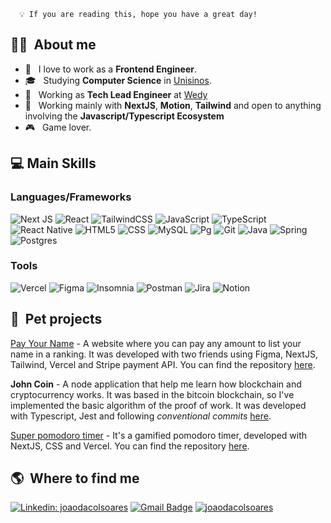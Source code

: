 ```
  💡 If you are reading this, hope you have a great day!
```
<h2> 👨‍💻 &nbsp;About me </h2>

- 🤔 &nbsp; I love to work as a **Frontend Engineer**.
- 🎓 &nbsp; Studying **Computer Science** in <a href="https://www.unisinos.br/">Unisinos</a>.
- 💼 &nbsp; Working as **Tech Lead Engineer** at <a href="https://casamento.wedy.com/">Wedy</a>
- 🚀 &nbsp; Working mainly with **NextJS**, **Motion**, **Tailwind** and open to anything involving the **Javascript/Typescript Ecosystem**
- 🎮 &nbsp; Game lover.

<h2> 💻 Main Skills </h2>

  <h3>Languages/Frameworks</h3>

  ![Next JS](https://img.shields.io/badge/Next-black?style=for-the-badge&logo=next.js&logoColor=white)
  ![React](https://img.shields.io/badge/React-20232A?style=for-the-badge&logo=react&logoColor=61DAFB)
  ![TailwindCSS](https://img.shields.io/badge/Tailwind_CSS-38B2AC?style=for-the-badge&logo=tailwind-css&logoColor=white)
  ![JavaScript](https://img.shields.io/badge/JavaScript-F7DF1E?style=for-the-badge&logo=javascript&logoColor=black)
  ![TypeScript](https://img.shields.io/badge/TypeScript-007ACC?style=for-the-badge&logo=typescript&logoColor=white)
  ![React Native](https://img.shields.io/badge/React_Native-20232A?style=for-the-badge&logo=react&logoColor=61DAFB)
  ![HTML5](https://img.shields.io/badge/HTML5-E34F26?style=for-the-badge&logo=html5&logoColor=white)
  ![CSS](https://img.shields.io/badge/CSS3-1572B6?style=for-the-badge&logo=css3&logoColor=white)
  ![MySQL](https://img.shields.io/badge/MySQL-00000F?style=for-the-badge&logo=mysql&logoColor=white)
  ![Pg](https://img.shields.io/badge/PostgreSQL-316192?style=for-the-badge&logo=postgresql&logoColor=white)
  ![Git](https://img.shields.io/badge/Git-E34F26?style=for-the-badge&logo=git&logoColor=white)
  ![Java](https://img.shields.io/badge/java-%23ED8B00.svg?style=for-the-badge&logo=java&logoColor=white)
  ![Spring](https://img.shields.io/badge/spring-%236DB33F.svg?style=for-the-badge&logo=spring&logoColor=white)
  ![Postgres](https://img.shields.io/badge/postgres-%23316192.svg?style=for-the-badge&logo=postgresql&logoColor=white)

  ### Tools
  ![Vercel](https://img.shields.io/badge/vercel-%23000000.svg?style=for-the-badge&logo=vercel&logoColor=white)
  ![Figma](https://img.shields.io/badge/figma-%23F24E1E.svg?style=for-the-badge&logo=figma&logoColor=white)
  ![Insomnia](https://img.shields.io/badge/Insomnia-black?style=for-the-badge&logo=insomnia&logoColor=5849BE)
  ![Postman](https://img.shields.io/badge/Postman-FF6C37?style=for-the-badge&logo=postman&logoColor=white)
  ![Jira](https://img.shields.io/badge/jira-%230A0FFF.svg?style=for-the-badge&logo=jira&logoColor=white)
  ![Notion](https://img.shields.io/badge/Notion-%23000000.svg?style=for-the-badge&logo=notion&logoColor=white)

<h2> 🐶 &nbsp;Pet projects </h2>

[Pay Your Name](https://payyourname.com) - A website where you can pay any amount to list your name in a ranking. It was developed with two friends using Figma, NextJS, Tailwind, Vercel and Stripe payment API. You can find the repository [here](https://github.com/joaodacolsoares/payyourname).

**John Coin** - A node application that help me learn how blockchain and cryptocurrency works. It was based in the bitcoin blockchain, so I've implemented the basic algorithm of the proof of work. It was developed with Typescript, Jest and following *conventional commits* [here](https://github.com/joaodacolsoares/super-pomodoro-timer).

[Super pomodoro timer](https://nwl4-moveit.vercel.app/) - It's a gamified pomodoro timer, developed with NextJS, CSS and Vercel. You can find the repository [here](https://github.com/joaodacolsoares/super-pomodoro-timer).

<h2> 🌎 &nbsp;Where to find me </h2> 

[![Linkedin: joaodacolsoares](https://img.shields.io/badge/-Linkedin-blue?style=flat-square&logo=Linkedin&logoColor=white&link=https://www.linkedin.com/in/jo%C3%A3odacolsoares/)](https://www.linkedin.com/in/jo%C3%A3odacolsoares/)
[![Gmail Badge](https://img.shields.io/badge/-Gmail-006bed?style=flat-square&logo=Gmail&logoColor=white&link=mailto:joao.dacol.soares@gmail.com)](mailto:joao.dacol.soares@gmail.com)
[![joaodacolsoares]( https://img.shields.io/github/followers/joaodacolsoares?label=GitHub&style=social)](https://github.com/joaodacolsoares)
